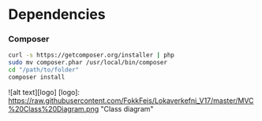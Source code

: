# Dependencies

### Composer

```bash
curl -s https://getcomposer.org/installer | php
sudo mv composer.phar /usr/local/bin/composer
cd "/path/to/folder"
composer install
```

![alt text][logo]
[logo]: https://raw.githubusercontent.com/FokkFeis/Lokaverkefni_V17/master/MVC%20Class%20Diagram.png "Class diagram"
